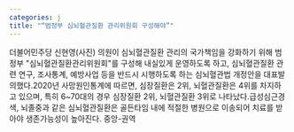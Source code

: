 ```yaml
---
categories: j
title: "“범정부 심뇌혈관질환 관리위원회 구성해야”"
---
```

더불어민주당 신현영(사진) 의원이 심뇌혈관질환 관리의 국가책임을 강화하기 위해 범정부 "심뇌혈관질환관리위원회"를 구성해 내실있게 운영하도록 하고, 심뇌혈관질환 관련 연구, 조사통계, 예방사업 등을 반드시 시행하도록 하는 심뇌혈관법 개정안을 대표발의했다.2020년 사망원인통계에 따르면, 심장질환은 2위, 뇌혈관질환은 4위를 차지하고 있으며, 특히 6~70대의 경우 심장질환 2위, 뇌혈관질환 3위로 나타났다.급성심근경색, 뇌졸중과 같은 심뇌혈관질환은 골든타임 내에 적절한 병원으로 이송되어 치료를 받아야 생존가능성이 높아진다. 중앙-권역
